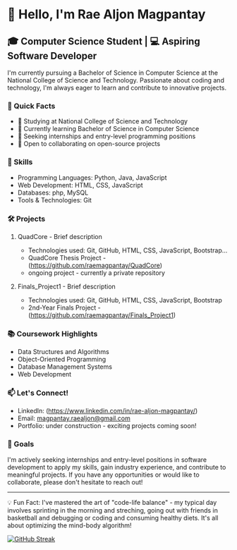 # 👋 Hello, I'm Rae Aljon Magpantay

## 🎓 Computer Science Student | 💻 Aspiring Software Developer

I'm currently pursuing a Bachelor of Science in Computer Science at the National College of Science and Technology. Passionate about coding and technology, I'm always eager to learn and contribute to innovative projects.

### 🚀 Quick Facts

- 🏫 Studying at National College of Science and Technology
- 🌱 Currently learning Bachelor of Science in Computer Science
- 👀 Seeking internships and entry-level programming positions
- 🤝 Open to collaborating on open-source projects

### 💼 Skills

- Programming Languages: Python, Java, JavaScript
- Web Development: HTML, CSS, JavaScript
- Databases: php, MySQL
- Tools & Technologies: Git

### 🛠️ Projects

1. QuadCore - Brief description
   - Technologies used: Git, GitHub, HTML, CSS, JavaScript, Bootstrap...
   - QuadCore Thesis Project - (https://github.com/raemagpantay/QuadCore)
   - ongoing project - currently a private repository

2. Finals_Project1 - Brief description
   - Technologies used: Git, GitHub, HTML, CSS, JavaScript, Bootstrap
   - 2nd-Year Finals Project - (https://github.com/raemagpantay/Finals_Project1)

### 📚 Coursework Highlights

- Data Structures and Algorithms
- Object-Oriented Programming
- Database Management Systems
- Web Development

### 📫 Let's Connect!

- LinkedIn: (https://www.linkedin.com/in/rae-aljon-magpantay/)
- Email: magpantay.raealjon@gmail.com
- Portfolio: under construction - exciting projects coming soon!

### 🌟 Goals

I'm actively seeking internships and entry-level positions in software development to apply my skills, gain industry experience, and contribute to meaningful projects. If you have any opportunities or would like to collaborate, please don't hesitate to reach out!

---

💡 Fun Fact: I've mastered the art of "code-life balance" - my typical day involves sprinting in the morning and streching, going out with friends in basketball and debugging or coding and consuming healthy diets. It's all about optimizing the mind-body algorithm!

[![GitHub Streak](https://streak-stats.demolab.com?user=Rae&theme=travelers-theme&hide_border=true&date_format=j%20M%5B%20Y%5D&card_width=840&card_height=190)](https://git.io/streak-stats)
